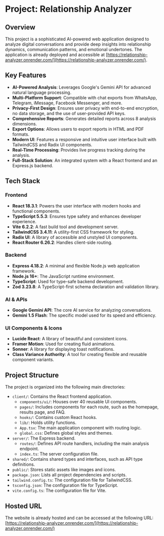 # Project: Relationship Analyzer

## Overview

This project is a sophisticated AI-powered web application designed to analyze digital conversations and provide deep insights into relationship dynamics, communication patterns, and emotional undertones. The application is already deployed and accessible at [https://relationship-analyzer.onrender.com/](https://relationship-analyzer.onrender.com/).

## Key Features

- **AI-Powered Analysis**: Leverages Google's Gemini API for advanced natural language processing.
- **Multi-Platform Support**: Compatible with chat exports from WhatsApp, Telegram, iMessage, Facebook Messenger, and more.
- **Privacy-First Design**: Ensures user privacy with end-to-end encryption, no data storage, and the use of user-provided API keys.
- **Comprehensive Reports**: Generates detailed reports across 8 analysis dimensions.
- **Export Options**: Allows users to export reports in HTML and PDF formats.
- **Modern UI**: Features a responsive and intuitive user interface built with TailwindCSS and Radix UI components.
- **Real-Time Processing**: Provides live progress tracking during the analysis.
- **Full-Stack Solution**: An integrated system with a React frontend and an Express.js backend.

## Tech Stack

### Frontend

- **React 18.3.1**: Powers the user interface with modern hooks and functional components.
- **TypeScript 5.5.3**: Ensures type safety and enhances developer experience.
- **Vite 6.2.2**: A fast build tool and development server.
- **TailwindCSS 3.4.11**: A utility-first CSS framework for styling.
- **Radix UI**: A library of accessible and unstyled UI components.
- **React Router 6.26.2**: Handles client-side routing.

### Backend

- **Express 4.18.2**: A minimal and flexible Node.js web application framework.
- **Node.js 16+**: The JavaScript runtime environment.
- **TypeScript**: Used for type-safe backend development.
- **Zod 3.23.8**: A TypeScript-first schema declaration and validation library.

### AI & APIs

- **Google Gemini API**: The core AI service for analyzing conversations.
- **Gemini 1.5 Flash**: The specific model used for its speed and efficiency.

### UI Components & Icons

- **Lucide React**: A library of beautiful and consistent icons.
- **Framer Motion**: Used for creating fluid animations.
- **Sonner**: A library for displaying toast notifications.
- **Class Variance Authority**: A tool for creating flexible and reusable component variants.

## Project Structure

The project is organized into the following main directories:

- `client/`: Contains the React frontend application.
  - `components/ui/`: Houses over 40 reusable UI components.
  - `pages/`: Includes components for each route, such as the homepage, results page, and FAQ.
  - `hooks/`: Contains custom React hooks.
  - `lib/`: Holds utility functions.
  - `App.tsx`: The main application component with routing logic.
  - `global.css`: Defines global styles and themes.
- `server/`: The Express backend.
  - `routes/`: Defines API route handlers, including the main analysis endpoint.
  - `index.ts`: The server configuration file.
- `shared/`: Contains shared types and interfaces, such as API type definitions.
- `public/`: Stores static assets like images and icons.
- `package.json`: Lists all project dependencies and scripts.
- `tailwind.config.ts`: The configuration file for TailwindCSS.
- `tsconfig.json`: The configuration file for TypeScript.
- `vite.config.ts`: The configuration file for Vite.

## Hosted URL

The website is already hosted and can be accessed at the following URL:
[https://relationship-analyzer.onrender.com/](https://relationship-analyzer.onrender.com/)
